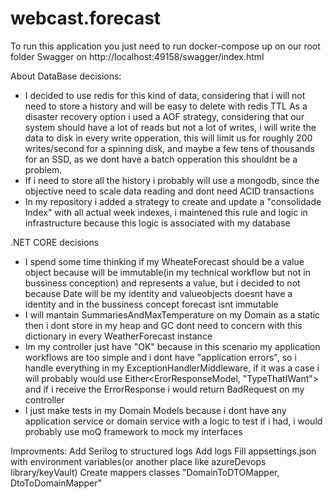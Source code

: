 # webcast.forecast
To run this application you just need to run docker-compose up on our root folder
Swagger on http://localhost:49158/swagger/index.html


About DataBase decisions:
- I decided to use redis for this kind of data, considering that i will not need to store a history and will be easy to delete with redis TTL
As a disaster recovery option i used a AOF strategy, considering that our system should have a lot of reads 
but not a lot of writes, i will write the data to disk in every write opperation, this will limit us for roughly 
200 writes/second for a spinning disk, and maybe a few tens of thousands for an SSD, as we dont have a batch opperation
this shouldnt be a problem.
- If i need to store all the history i probably will use a mongodb, since the objective need to scale data reading and dont need ACID transactions
- In my repository i added a strategy to create and update a "consolidade Index" with all actual week indexes, i maintened this rule and logic in infrastructure because this logic is associated with my database


.NET CORE decisions
- I spend some time thinking if my WheateForecast should be a value object because will be immutable(in my technical workflow but not in bussiness conception) and represents a value, but i decided to not because Date will be my identity and valueobjects doesnt have a identity and in the bussiness concept forecast isnt immutable
- I will mantain SummariesAndMaxTemperature on my Domain as a static then i dont store in my heap and GC dont need to concern with this dictionary in every WeatherForecast instance
- Im my controller just have "OK" because in this scenario my application workflows are too simple and i dont have "application errors", so i handle everything in my ExceptionHandlerMiddleware, if it was a case i will probably would use Either<ErorResponseModel, "TypeThatIWant"> and if i receive the ErrorResponse i would return BadRequest on my controller
- I just make tests in my Domain Models because i dont have any application service or domain service with a logic to test if i had, i would probably use moQ framework to mock my interfaces

Improvments:
Add Serilog to structured logs
Add logs
Fill appsettings.json with environment variables(or another place like azureDevops library/keyVault)
Create mappers classes "DomainToDTOMapper, DtoToDomainMapper"
